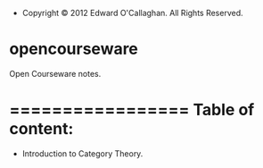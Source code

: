 - Copyright © 2012 Edward O'Callaghan. All Rights Reserved.

opencourseware
==============

Open Courseware notes.

=================
Table of content:
=================

 * Introduction to Category Theory.
